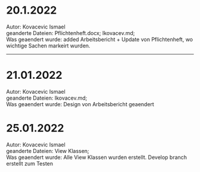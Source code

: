 # 20.1.2022
Autor: Kovacevic Ismael <br />
geanderte Dateien: Pflichtenheft.docx; Ikovacev.md;<br />
Was geaendert wurde: added Arbeitsbericht + Update von Pflichtenheft, wo wichtige Sachen markeirt wurden.<br />

---

# 21.01.2022
Autor: Kovacevic Ismael<br />
geanderte Dateien: Ikovacev.md;<br />
Was geaendert wurde: Design von Arbeitsbericht geaendert<br />


# 25.01.2022
Autor: Kovacevic Ismael<br />
geanderte Dateien: View Klassen;<br />
Was geaendert wurde: Alle View Klassen wurden erstellt. Develop branch erstellt zum Testen<br />
